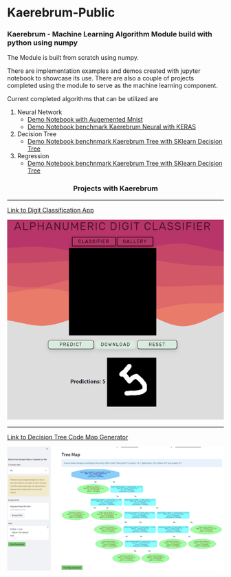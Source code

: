 # Kaerebrum-Public
### Kaerebrum - Machine Learning Algorithm Module build with python using numpy

The Module is built from scratch using numpy.

There are implementation examples and demos created with jupyter notebook to  showcase its use.
There are also a couple of projects completed using the module to serve as the machine learning component.

Current completed algorithms that can be utilized are
1. Neural Network
    - [Demo Notebook with Augemented Mnist](https://github.com/Kaelancode/Kaerebrum-Public/blob/main/Augment%20Mnist%20with%20Kaerebrum.ipynb)
    - [Demo Notebook benchmark Kaerebrum Neural with KERAS](https://github.com/Kaelancode/Kaerebrum-Public/blob/main/Demo%20Kaerebrum%20Neural.ipynb)
2. Decision Tree
    - [Demo Notebook benchnmark Kaerebrum Tree with SKlearn Decision Tree](https://github.com/Kaelancode/Kaerebrum-ML-from-Scratch-Public/blob/main/Demo%20Kaerebrum%20Tree.ipynb)
3. Regression 
    - [Demo Notebook benchnmark Kaerebrum Tree with SKlearn Decision Tree](https://github.com/Kaelancode/Kaerebrum-ML-from-Scratch-Public/blob/main/Demo-Kaerebrum%20Regression.ipynb)

<h3 align='center'> Projects with Kaerebrum </h3>

***
[Link to Digit Classification App](https://kaemnist.herokuapp.com/)

![alt text](Classifier_Img.PNG "Title")

***
[Link to Decision Tree Code Map Generator](https://kaerubrumtree.herokuapp.com/)

![alt text](tree_img.PNG "tree")
